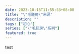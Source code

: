 ```yaml
---
date: 2023-10-15T11:55:53+08:00
title: "\"毛胚房\"来源"
description: ""
tags: ["初心"]
series: ["\"毛胚房\"系列"]
featured: true
---
```


test